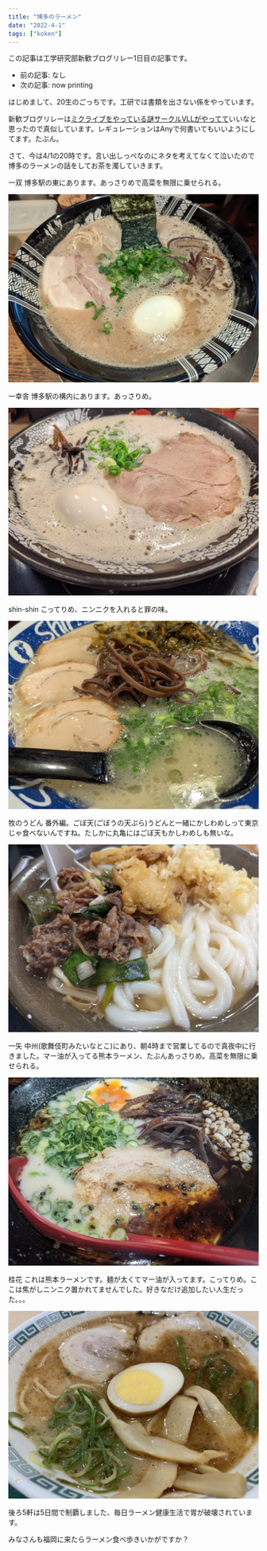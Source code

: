 ```yaml
---
title: "博多のラーメン"
date: "2022-4-1"
tags: ["koken"]
---
```


この記事は工学研究部新歓ブログリレー1日目の記事です。

- 前の記事: なし
- 次の記事: now printing

はじめまして、20生のごっちです。工研では書類を出さない係をやっています。

新歓ブログリレーは[ミクライブをやっている謎サークルVLLがやってて](https://note.com/mikuec/m/m0b57ac309ecc)いいなと思ったので真似しています。レギュレーションはAnyで何書いてもいいようにしてます。たぶん。

さて、今は4/1の20時です。言い出しっぺなのにネタを考えてなくて泣いたので博多のラーメンの話をしてお茶を濁していきます。

一双 博多駅の東にあります。あっさりめで高菜を無限に乗せられる。

![](./PXL_20220107_124902688.webp)

一幸舎 博多駅の構内にあります。あっさりめ。

![](./PXL_20220327_095657020.webp)

shin-shin こってりめ、ニンニクを入れると罪の味。

![](./PXL_20220328_171745205.webp)

牧のうどん 番外編。ごぼ天(ごぼうの天ぷら)うどんと一緒にかしわめしって東京じゃ食べないんですね。たしかに丸亀にはごぼ天もかしわめしも無いな。

![](./PXL_20220330_053904446.webp)

一矢 中州(歌舞伎町みたいなとこ)にあり、朝4時まで営業してるので真夜中に行きました。マー油が入ってる熊本ラーメン、たぶんあっさりめ。高菜を無限に乗せられる。

![](./PXL_20220331_183623332.webp)

桂花 これは熊本ラーメンです。麺が太くてマー油が入ってます。こってりめ。ここは焦がしニンニク置かれてませんでした。好きなだけ追加したい人生だった。。。

![](./_nil_a_-1509844805450633226-img1.webp)

後ろ5軒は5日間で制覇しました、毎日ラーメン健康生活で胃が破壊されています。

みなさんも福岡に来たらラーメン食べ歩きいかがですか？
